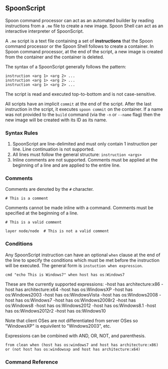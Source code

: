 ## SpoonScript

Spoon command processor can act as an automated builder by reading instructions from a `.me` file to create a new image. Spoon Shell can act as an interactive interpreter of SpoonScript.

A `.me` script is a text file containing a set of **instructions** that the Spoon command processor or the Spoon Shell follows to create a container. In Spoon command processor, at the end of the script, a new image is created from the container and the container is deleted.

The syntax of a SpoonScript generally follows the pattern: 

	instruction <arg 1> <arg 2> ...
	instruction <arg 1> <arg 2> ...
	instruction <arg 1> <arg 2> ...
	
The script is read and executed top-to-bottom and is not case-sensitive.

All scripts have an implicit `commit` at the end of the script. After the last instruction in the script, it executes `spoon commit` on the container. If a name was not provided to the `build` command (via the `-n` or `--name` flag) then the new image will be created with its ID as its name. 

### Syntax Rules

1. SpoonScript are line-delimited and must only contain 1 instruction per line. Line continuation is not supported. 
2. All lines must follow the general structure: `instruction <args>`
3. Inline comments are not supported. Comments must be applied at the beginning of a line and are applied to the entire line. 

### Comments

Comments are denoted by the `#` character. 

	# This is a comment

Comments cannot be made inline with a command. Comments must be specified at the beginning of a line. 

```
# This is a valid comment

layer node/node  # This is not a valid comment
```

### Conditions

Any SpoonScript instruction can have an optional `when` clause at the end of the line to specify the conditions which must be met before the instruction will be executed. The general form is `instuction when expression`.

```
cmd "echo This is Windows7" when host has os:Windows7
```

These are the currently supported expressions:
-host has architecture:x86
-host has architecture:x64
-host has os:WindowsXP
-host has os:Windows2003
-host has os:WindowsVista
-host has os:Windows2008
-host has os:Windows7
-host has os:Windows2008r2
-host has os:Windows8
-host has os:Windows2012
-host has os:Windows8.1
-host has os:Windows2012r2
-host has os:Windows10

Note that client OSes are not differentiated from server OSes so "WindowsXP" is equivilent to "Windows2003", etc.

Expressions can be combined with AND, OR, NOT, and parenthesis.

```
from clean when (host has os:windows7 and host has architecture:x86) or (not host has os:windowsxp and host has architecture:x64)
```


### Command Reference